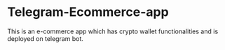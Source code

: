 # Telegram-Ecommerce-app
This is an e-commerce app which has crypto wallet functionalities and is deployed on telegram bot.
